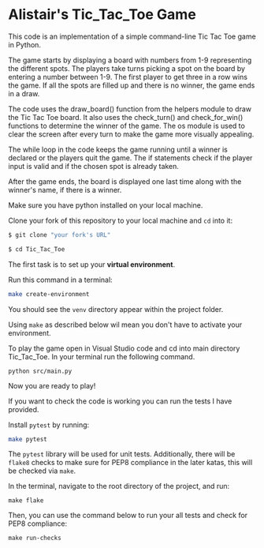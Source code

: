 # Alistair's Tic_Tac_Toe Game 

This code is an implementation of a simple command-line Tic Tac Toe game in Python.

The game starts by displaying a board with numbers from 1-9 representing the different spots. The players take turns picking a spot on the board by entering a number between 1-9. The first player to get three in a row wins the game. If all the spots are filled up and there is no winner, the game ends in a draw.

The code uses the draw_board() function from the helpers module to draw the Tic Tac Toe board. It also uses the check_turn() and check_for_win() functions to determine the winner of the game. The os module is used to clear the screen after every turn to make the game more visually appealing.

The while loop in the code keeps the game running until a winner is declared or the players quit the game. The if statements check if the player input is valid and if the chosen spot is already taken.

After the game ends, the board is displayed one last time along with the winner's name, if there is a winner.


Make sure you have python installed on your local machine. 

Clone your fork of this repository to your local machine and `cd` into it:

```sh
$ git clone "your fork's URL"

$ cd Tic_Tac_Toe
```


The first task is to set up your **virtual environment**.

Run this command in a terminal:
```bash
make create-environment
```

You should see the `venv` directory appear within the project folder.

Using `make` as described below wil mean you don't have to activate your environment.


To play the game open in Visual Studio code and cd into main directory Tic_Tac_Toe. In your terminal run the following command.

```
python src/main.py
```

Now you are ready to play! 





If you want to check the code is working you can run the tests I have provided. 


Install `pytest` by running:
```bash
make pytest
```

The `pytest` library will be used for unit tests. Additionally, there will be `flake8` checks to make sure for PEP8 compliance in the later katas, this will be checked via `make`. 

In the terminal, navigate to the root directory of the project, and run:

```
make flake
```

Then, you can use the command below to run your all tests and check for PEP8 compliance:

```
make run-checks
```




